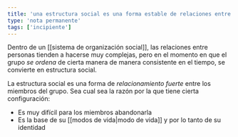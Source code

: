 ```yaml
---
title: 'una estructura social es una forma estable de relaciones entre los miembros del grupo'
type: 'nota permanente'
tags: ['incipiente']
---
```


Dentro de un [[sistema de organización social]], las relaciones entre personas tienden a hacerse muy complejas, pero en el momento en que el grupo *se ordena* de cierta manera de manera consistente en el tiempo, se convierte en estructura social.

La estructura social es una forma de *relacionamiento fuerte* entre los miembros del grupo. Sea cual sea la razón por la que tiene cierta configuración:

- Es muy difícil para los miembros abandonarla
- Es la base de su [[modos de vida|modo de vida]] y por lo tanto de su identidad